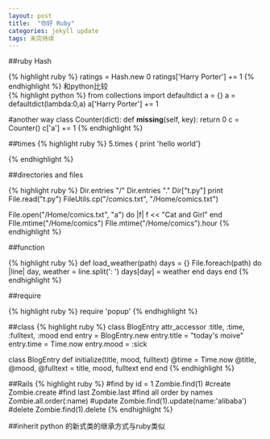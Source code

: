 ```yaml
---
layout: post
title:  "你好 Ruby"
categories: jekyll update
tags: 未完待续
---
```


##ruby Hash

{% highlight ruby %}
ratings = Hash.new 0
ratings['Harry Porter'] += 1
{% endhighlight %}
和python比较  
{% highlight python %}
from collections import defaultdict
a = {}
a = defaultdict(lambda:0,a)
a['Harry Porter'] += 1

#another way
class Counter(dict):
	def __missing__(self, key):
		return 0
c = Counter()
c['a'] += 1
{% endhighlight %}

##times
{% highlight ruby %}
5.times { print 'hello world'}

{% endhighlight %}

##directories and files

{% highlight ruby %}
Dir.entries "/"
Dir.entries "."
Dir["t.py"]
print File.read("t.py")
FileUtils.cp("/comics.txt", "/Home/comics.txt")

File.open("/Home/comics.txt", "a") do |f|
	f << "Cat and Girl"
end
FIle.mtime("/Home/comics")
FIle.mtime("/Home/comics").hour
{% endhighlight %}


##function

{% highlight ruby %}
def load_weather(path)
	days = {}
	File.foreach(path) do |line|
		day, weather = line.split(': ')
		days[day] = weather
	end
	days
end
{% endhighlight %}

##require

{% highlight ruby %}
require 'popup'
{% endhighlight %}

##class
{% highlight ruby %}
class BlogEntry
	attr_accessor :title, :time, :fulltext, :mood
end
entry = BlogEntry.new
entry.title = "today's moive"
entry.time = Time.now
entry.mood = :sick

class BlogEntry
	def initialize(title, mood, fulltext)
		@time = Time.now
		@title, @mood, @fulltext = title, mood, fulltext
	end
end
{% endhighlight %}

##Rails
{% highlight ruby %}
#find by id = 1
Zombie.find(1)
#create
Zombie.create
#find last
Zombie.last
#find all order by names
Zombie.all.order(:name)
#update
Zombie.find(1).update(name:'alibaba')
#delete
Zombie.find(1).delete
{% endhighlight %}

##inherit
python 的新式类的继承方式与ruby类似
